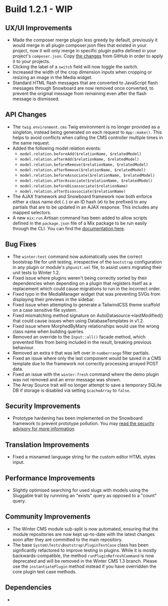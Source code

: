 # Build 1.2.1 - WIP

## UX/UI Improvements
- Made the composer merge plugin less greedy by default, previously it would merge in all plugin composer.json files that existed in your project, now it will only merge in specific plugin paths defined in your project's `composer.json`. Copy [the changes](https://github.com/wintercms/winter/commit/e05a20eddc28b0cb4eb6fa8b048fc319cca467ae) from GitHub in order to apply it to your projects.
- Clicking the label of a `switch` field will now toggle the switch.
- Increased the width of the crop dimension inputs when cropping or resizing an image in the Media widget.
- Standard HTML flash messages that are converted to JavaScript flash messages through Snowboard are now removed once converted, to prevent the original message from remaining even after the flash message is dismissed.

## API Changes
- The `twig.environment.cms` Twig environment is no longer provided as a singleton, instead being generated on each request to `App::make()`. This helps to avoid conflicts when calling the CMS controller multiple times in the same request.
- Added the following model relation events:
    - `model.relation.beforeAdd($relationName, $relatedModel)`
    - `model.relation.afterAdd($relationName, $relatedModel)`
    - `model.relation.beforeRemove($relationName, $relatedModel)`
    - `model.relation.afterRemove($relationName, $relatedModel)`
    - `model.relation.beforeAssociate($relationName, $relatedModel)`
    - `model.relation.afterAssociate($relationName, $relatedModel)`
    - `model.relation.beforeDisassociate($relationName)`
    - `model.relation.afterDisassociate($relationName)`
- The AJAX framework and Snowboard framework now both enforce either a class name dot (`.`) or an ID hash (`#`) to be prefixed to any partials that are to be updated in an AJAX response. This includes any mapped selectors.
- A new `mix:run` Artisan command has been added to allow scripts defined in the `package.json` file of a Mix package to be run easily through the CLI. You can find the [documentation here](https://wintercms.com/docs/console/asset-compilation#mix-run).

## Bug Fixes
- The `winter:test` command now automatically uses the correct bootstrap file for unit testing, irrespective of the `bootstrap` configuration in any plugin or module's `phpunit.xml` file, to assist users migrating their unit tests to Winter 1.2.
- Fixed issue where plugins weren't being correctly sorted by their dependencies when depending on a plugin that registers itself as a replacement which could cause migrations to run in the incorrect order.
- Fixed typo in the MediaManager widget that was preventing SVGs from displaying their previews in the sidebar.
- Fixed issue when attempting to generate a TailwindCSS theme scaffold on a case sensitive file system.
- Fixed mismatching method signature on AutoDatasource->lastModified() that could cause issues when using DatabaseTemplates in v1.2.
- Fixed issue where MorphedByMany relationships would use the wrong class name when building queries.
- Removed an override to the `Input::all()` facade method, which prevented files from being included in the result, breaking previous behaviour.
- Removed an extra `0` that was left over in `numberrange` filter partials.
- Fixed an issue where only the last component would be saved in a CMS template due to the framework not correctly processing arrayed POST data.
- Fixed an issue with the `winter:fresh` command where the demo plugin was not removed and an error message was shown.
- The Array Source trait will no longer attempt to save a temporary SQLite DB if storage is disabled via setting `$cacheArray` to `false`.

## Security Improvements
- Prototype hardening has been implemented on the Snowboard framework to prevent prototype pollution. You may [read the security advisory for more information](https://github.com/wintercms/winter/security/advisories/GHSA-3fh5-q6fg-w28q).

## Translation Improvements
- Fixed a misnamed language string for the custom editor HTML styles input.

## Performance Improvements
- Slightly optimised searching for used slugs with models using the Sluggable trait by runnning an "exists" query as opposed to a "count" query.

## Community Improvements
- The Winter CMS module sub-split is now automated, ensuring that the module repositories are now kept up-to-date with the latest changes soon after they are committed to the main repository.
- The base `System\Tests\Bootstrap\PluginTestCase` class has been signficantly refactored to improve testing in plugins. While it is mostly backwards-compatible, the method `runPluginRefreshCommand` is now deprecated and will be removed in the Winter CMS 1.3 branch. Please use the `instantiatePlugin` method instead if you have overridden the core plugin test case methods.

## Dependencies
-
